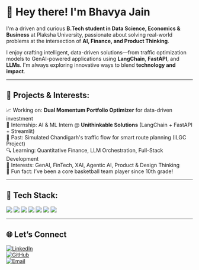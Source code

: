 # 👋 Hey there! I'm Bhavya Jain

I'm a driven and curious **B.Tech student in Data Science, Economics & Business** at Plaksha University, passionate about solving real-world problems at the intersection of **AI, Finance, and Product Thinking**.

I enjoy crafting intelligent, data-driven solutions—from traffic optimization models to GenAI-powered applications using **LangChain**, **FastAPI**, and **LLMs**. I'm always exploring innovative ways to blend **technology and impact**.

---

## 🔭 Projects & Interests:

📈 Working on: **Dual Momentum Portfolio Optimizer** for data-driven investment  
🧠 Internship: AI & ML Intern @ **Unithinkable Solutions** (LangChain + FastAPI + Streamlit)  
🚦 Past: Simulated Chandigarh's traffic flow for smart route planning (ILGC Project)  
🔍 Learning: Quantitative Finance, LLM Orchestration, Full-Stack Development  
🌱 Interests: GenAI, FinTech, XAI, Agentic AI, Product & Design Thinking  
🏀 Fun fact: I’ve been a core basketball team player since 10th grade!

---

## 🧰 Tech Stack:

<p align="left">
  <img src="https://img.shields.io/badge/Python-3776AB?style=for-the-badge&logo=python&logoColor=white" />
  <img src="https://img.shields.io/badge/FastAPI-009688?style=for-the-badge&logo=fastapi&logoColor=white" />
  <img src="https://img.shields.io/badge/Streamlit-FF4B4B?style=for-the-badge&logo=streamlit&logoColor=white" />
  <img src="https://img.shields.io/badge/C/C++-00599C?style=for-the-badge&logo=cplusplus&logoColor=white" />
  <img src="https://img.shields.io/badge/SQL-003B57?style=for-the-badge&logo=sqlite&logoColor=white" />
  <img src="https://img.shields.io/badge/LangChain-3B7DDD?style=for-the-badge" />
  <img src="https://img.shields.io/badge/GitHub-181717?style=for-the-badge&logo=github&logoColor=white" />
</p>

---

## 🌐 Let’s Connect

[![LinkedIn](https://img.shields.io/badge/LinkedIn-blue?style=flat-square&logo=linkedin)](https://www.linkedin.com/in/bhavya-jain-4402a1282/)  
[![GitHub](https://img.shields.io/badge/GitHub-black?style=flat-square&logo=github)](https://github.com/bhavyajain30)  
[![Email](https://img.shields.io/badge/Gmail-D14836?style=flat-square&logo=gmail&logoColor=white)](mailto:bj10012005@gmail.com)

